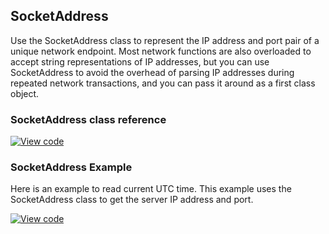 ## SocketAddress

Use the SocketAddress class to represent the IP address and port pair of a unique network endpoint. Most network functions are also overloaded to accept string representations of IP addresses, but you can use SocketAddress to avoid the overhead of parsing IP addresses during repeated network transactions, and you can pass it around as a first class object.

### SocketAddress class reference

[![View code](http://www.mbed.com/embed/?type=library)](http://os-doc-builder.test.mbed.com/docs/v5.7/mbed-os-api-doxy/class_socket_address.html)

### SocketAddress Example

Here is an example to read current UTC time. This example uses the SocketAddress class to get the server IP address and port.

[![View code](https://www.mbed.com/embed/?url=https://os.mbed.com/teams/mbed_example/code/mbed-os-example-udp-sockets/)](https://os.mbed.com/teams/mbed_example/code/mbed-os-example-udp-sockets/file/cf516d904427/main.cpp)
